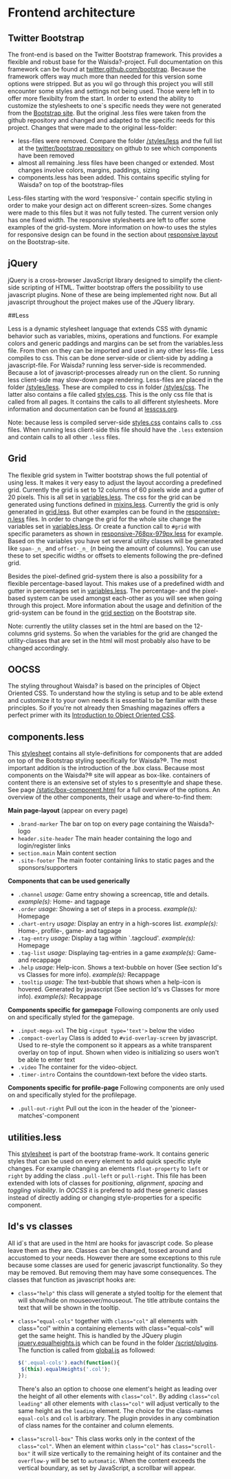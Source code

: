# Frontend architecture

## Twitter Bootstrap

The front-end is based on the Twitter Bootstrap framework. This provides a flexible and robust base for the Waisda?-project. Full documentation on this framework can be found at [twitter.github.com/bootstrap](http://twitter.github.com/bootstrap/ "Twitter Bootstrap"). Because the framework offers way much more than needed for this version some options were stripped. But as you wil go through this project you will still encounter some styles and settings not being used. Those were left in to offer more flexibilty from the start. In order to extend the ability to customize the stylesheets to one`s specific needs they were not generated from the [Bootstrap site](http://twitter.github.com/bootstrap/download.html "Customize and download twitter bootstrap"). But the original .less files were taken from the github repository and changed and adapted to the specific needs for this project. Changes that were made to the original less-folder:

* less-files were removed. Compare the folder [/styles/less](https://github.com/beeldengeluid/waisda/tree/master/src/main/webapp/static/styles/less) and the full list at the [twitter/bootstrap repository](https://github.com/twitter/bootstrap/tree/master/less "Twitter bootsrap repository") on github to see which components have been removed
* almost all remaining .less files have been changed or extended. Most changes involve colors, margins, paddings, sizing
* components.less has been added. This contains specific styling for Waisda? on top of the bootstrap-files

Less-files starting with the word ‘responsive-' contain specific styling in order to make your design act on different screen-sizes. Some changes were made to this files but it was not fully tested. The current version only has one fixed width. The responsive stylesheets are left to offer some examples of the grid-system. More information on how-to uses the styles for responsive design can be found in the section about [responsive layout](http://twitter.github.com/bootstrap/scaffolding.html#responsive "Bootstrap's responsive design") on the Bootstrap-site.

## jQuery

jQuery is a cross-browser JavaScript library designed to simplify the client-side scripting of HTML. Twitter bootstrap offers the possibility to use javascript plugins. None of these are being implemented right now. But all javascript throughout the project makes use of the JQuery library.

##Less

Less is a dynamic stylesheet language that extends CSS with dynamic behavior such as variables, mixins, operations and functions. For example colors and generic paddings and margins can be set from the variables.less file. From then on they can be imported and used in any other less-file.
Less compiles to css. This can be done server-side or client-side by adding a javascript-file. For Waisda? running less server-side is recommended. Because a lot of javascript-processes already run on the client. So running less client-side may slow-down page rendering.
Less-files are placed in the folder [/styles/less](https://github.com/beeldengeluid/waisda/tree/master/src/main/webapp/static/styles/less). These are compiled to css in folder [/styles/css](https://github.com/beeldengeluid/waisda/tree/master/src/main/webapp/static/styles/css/). The latter also contains a file called [styles.css](https://github.com/beeldengeluid/waisda/tree/master/src/main/webapp/static/styles/css/styles.css). This is the only css file that is called from all pages. It contains the calls to all different stylesheets. More information and documentation can be found at [lesscss.org](lesscss.org).

Note: because less is compiled server-side [styles.css](https://github.com/beeldengeluid/waisda/tree/master/src/main/webapp/static/styles/css/styles.css) contains calls to .css files. When running less client-side this file should have the `.less` extension and contain calls to all other `.less` files.

## Grid

The flexible grid system in Twitter bootstrap shows the full potential of using less. It makes it very easy to adjust the layout according a predefined grid. Currently the grid is set to 12 columns of 60 pixels wide and a gutter of 20 pixels. This is all set in [variables.less](https://github.com/beeldengeluid/waisda/tree/master/src/main/webapp/static/styles/less/varaibles.less). The css for the grid can be generated using functions defined in [mixins.less](https://github.com/beeldengeluid/waisda/tree/master/src/main/webapp/static/styles//less/mixins.less). Currently the grid is only generated in [grid.less](https://github.com/beeldengeluid/waisda/tree/master/src/main/webapp/static/styles//less/grid.less). But other examples can be found in the [responsive-_n_.less](https://github.com/beeldengeluid/waisda/tree/master/src/main/webapp/static/styles/less) files. In order to change the grid for the whole site change the variables set in [variables.less](https://github.com/beeldengeluid/waisda/tree/master/src/main/webapp/static/styles/less/variables.less). Or create a function call to `#grid` with specific parameters as shown in [responsive-768px-979px.less](https://github.com/beeldengeluid/waisda/tree/master/src/main/webapp/static/styles/less/responsive-768px-979px.less) for example.
Based on the variables you have set several utility classes will be generated like `span-_n_` and `offset-_n_` (_n_ being the amount of columns). You can use these to set specific widths or offsets to elements following the pre-defined grid.

Besides the pixel-defined grid-system there is also a possibility for a flexible percentage-based layout. This makes use of a predefined width and gutter in percentages set in [variables.less](https://github.com/beeldengeluid/waisda/tree/master/src/main/webapp/static/styles/less/variables.less). The percentage- and the pixel-based system can be used amongst each-other as you will see when going through this project. More information about the usage and definition of the grid-system can be found in the [grid section](http://twitter.github.com/bootstrap/scaffolding.html#gridSystem "Bootstrap's grid system") on the Bootstrap site.

Note: currently the utility classes set in the html are based on the 12-columns grid systems. So when the variables for the grid are changed the utility-classes that are set in the html will most probably also have to be changed accordingly.

## OOCSS

The styling throughout Waisda? is based on the principles of Object Oriented CSS. To understand how the styling is setup and to be able extend and customize it to your own needs it is essential to be familiar with these principles. So if you're not already then Smashing magazines offers a perfect primer with its [Introduction to Object Oriented CSS](http://coding.smashingmagazine.com/2011/12/12/an-introduction-to-object-oriented-css-oocss/ "Introduction to OOCSS on Smashing").

## components.less

This [stylesheet](https://github.com/beeldengeluid/waisda/tree/master/src/main/webapp/static/styles/less/components.less) contains all style-definitions for components that are added on top of the Bootstrap styling specifically for Waisda?®. The most important addition is the introduction of the .box class. Because most components on the Waisda?® site will appear as box-like. containers of content there is an extensive set of styles to s presenttyle and shape these. See page [/static/box-component.html](https://github.com/beeldengeluid/waisda/tree/master/src/main/webapp/static/box-component.html) for a full overview of the options. 
An overview of the other components, their usage and where-to-find them:

__Main page-layout__ (appear on every page)
* `.brand-marker`
The bar on top on every page containing the Waisda?-logo
* `header.site-header`
The main header containing the logo and login/register links
* `section.main`
Main content section
* `.site-footer`
The main footer containing links to static pages and the sponsors/supporters

__Components that can be used generically__
* `.channel`
_usage:_ Game entry showing a screencap, title and details.
_example(s):_ Home- and tagpage
* `.order`
_usage:_ Showing a set of steps in a process.
_example(s):_ Homepage
* `.chart-entry`
_usage:_ Display an entry in a high-scores list.
_example(s):_ Home-, profile-, game- and tagpage
* `.tag-entry`
_usage:_ Display a tag within `.tagcloud'.
_example(s):_ Homepage
* `.tag-list`
_usage:_ Displaying tag-entries in a game
_example(s):_ Game- and recappage
* `.help`
_usage:_ Help-icon. Shows a text-bubble on hover (See section Id's vs Classes for more info).
_example(s):_ Recappage
* `.tooltip`
_usage:_ The text-bubble that shows when a help-icon is hovered. Generated by javascript (See section Id's vs Classes for more info).
_example(s):_ Recappage

__Components specific for gamepage__
Following components are only used on and specifically styled for the gamepage.
* `.input-mega-xxl`
The big `<input type='text'>` below the video
* `.compact-overlay`
Class is added to `#vid-overlay-screen` by javascript. Used to re-style the component so it appears as a white transparent overlay on top of input. 
Shown when video is initializing so users won't be able to enter text 
* `.video`
The container for the video-object.
* `.timer-intro`
Contains the countdown-text before the video starts.

__Components specific for profile-page__
Following components are only used on and specifically styled for the profilepage.
* `.pull-out-right`
Pull out the icon in the header of the 'pioneer-matches'-component

## utilities.less

This [stylesheet](https://github.com/beeldengeluid/waisda/tree/master/src/main/webapp/static/styles/less/utilities.less) is part of the bootstrap frame-work. It contains generic styles that can be used on every element to add quick specific style changes. For example changing an elements `float-property` to `left` or `right` by adding the class `.pull-left` or `pull-right`. This file has been extended with lots of classes for _positioning_, _alignment_, _spacing_ and _toggling visibility_. In _OOCSS_ it is prefered to add these generic classes instead of directly adding or changing style-properties for a specific component.

## Id's vs classes

All id`s that are used in the html are hooks for javascript code. So please leave them as they are. Classes can be changed, tossed around and accustomed to your needs. However there are some exceptions to this rule because some classes are used for generic javascript functionality. So they may be removed. But removing them may have some consequences. The classes that function as javascript hooks are:

* `class="help"`
    this class will generate a styled tooltip for the element that will show/hide on mouseover/mouseout. The title attribute contains the text that will be shown in the tooltip.
* `class="equal-cols"` together with `class="col"`
    all elements with class="col" within a containing elements with class="equal-cols" will get the same height. This is handled by the JQuery plugin [jquery.equalheights.js](https://github.com/beeldengeluid/waisda/tree/master/src/main/webapp/static/script/plugins/jquery.equalheights.js) which can be found in the folder [/script/plugins](https://github.com/beeldengeluid/waisda/tree/master/src/main/webapp/static/script/plugins). The function is called from [global.js](https://github.com/beeldengeluid/waisda/tree/master/src/main/webapp/static/script/global.js) as followed:

    ```JavaScript
    $('.equal-cols').each(function(){
     $(this).equalHeights('.col');
    });
    ```

    There's also an option to choose one element's height as leading over the height of all other elements with `class="col"`. By adding `class="col leading"` all other elements with `class="col"` will adjust vertically to the same height as the `leading` element.
    The choice for the class-names `equal-cols` and `col` is arbitrary. The plugin provides in any combination of class names for the container and column elements.
* `class="scroll-box"`
    This class works only in the context of the `class="col"`. When an element within `class="col"` has `class="scroll-box"` it will size vertically to the remaining height of its container and the `overflow-y` will be set to `automatic`. When the content exceeds the vertical boundary, as set by JavaScript, a scrollbar will appear.
